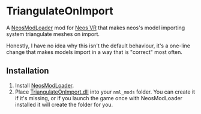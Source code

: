 # TriangulateOnImport

A [NeosModLoader](https://github.com/zkxs/NeosModLoader) mod for [Neos VR](https://neos.com/) that makes neos's model importing system triangulate meshes on import.

Honestly, I have no idea why this isn't the default behaviour, it's a one-line change that makes models import in a way that is "correct" most often.

## Installation
1. Install [NeosModLoader](https://github.com/zkxs/NeosModLoader).
1. Place [TriangulateOnImport.dll](https://github.com/furrz/TriangulateOnImport/releases/latest/download/TriangulateOnImport.dll) into your `nml_mods` folder. You can create it if it's missing, or if you launch the game once with NeosModLoader installed it will create the folder for you.
